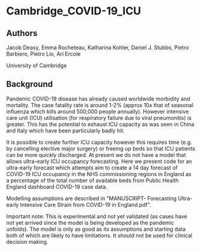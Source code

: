 # Cambridge_COVID-19_ICU

## Authors
Jacob Deasy, Emma Rocheteau, Katharina Kohler, Daniel J. Stubbs, Pietro Barbiero, Pietro Lio, Ari Ercole

University of Cambridge

## Background
Pandemic COVID-19 disease has already caused worldwide morbidity and mortality. The case fatality rate is around 1-2% (approx 10x that of seasonal influenza which kills around 500,000 people annually). However intensive care unit (ICU) utilisation (for respiratory failure due to viral pneumonitis) is greater. This has the potential to exhaust ICU capacity as was seen in China and Italy which have been particularly badly hit.

It is possible to create further ICU capacity however this requires time (e.g. by cancelling elective major surgery) or freeing up beds so that ICU patients can be more quickly discharged. At present we do not have a model that allows ultra-early ICU occupancy forecasting. Here we present code for an ultra-early forecast which attempts aim to create a 14 day forecast of COVID-19 ICU occupancy in the NHS commissioning regions in England as a percentage of the total number of available beds from Public Health England dashboard COVID-19 case data.

Modelling assumptions are described in "MANUSCRIPT- Forecasting Ultra-early Intensive Care Strain from COVID-19 in England.pdf".

Important note: This is experimental and not yet validated (as cases have not yet arrived since the model is being developed as the pandemic unfolds). The model is only as good as its assumptions and starting data both of which are likely to have limitations. It should not be used for clinical decision making.


